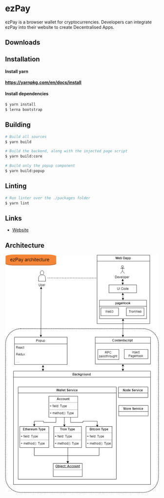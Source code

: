 # ezPay

ezPay is a browser wallet for cryptocurrencies. Developers can integrate ezPay into their website to create Decentralised Apps.

## Downloads

## Installation

#### Install yarn
**https://yarnpkg.com/en/docs/install**

#### Install dependencies
```sh
$ yarn install
$ lerna bootstrap
```

## Building
```sh
# Build all sources
$ yarn build
```

```sh
# Build the backend, along with the injected page script
$ yarn build:core
```

```sh
# Build only the popup component
$ yarn build:popup
```

## Linting
```sh
# Run linter over the ./packages folder
$ yarn lint
```

## Links
+ [Website](https://nexty.io/)

## Architecture

![Architecture Diagram](./architecture.png)
